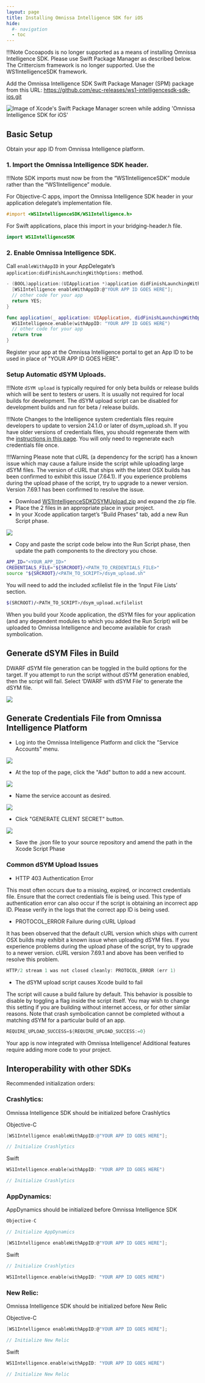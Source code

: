 ```yaml
---
layout: page
title: Installing Omnissa Intelligence SDK for iOS
hide:
  #- navigation
  - toc
---
```


!!!Note
    Cocoapods is no longer supported as a means of installing Omnissa Intelligence SDK. Please use Swift Package Manager as described below.
    The Crittercism framework is no longer supported. Use the WS1IntelligenceSDK framework.

Add the Omnissa Intelligence SDK Swift Package Manager (SPM) package from this URL:
    https://github.com/euc-releases/ws1-intelligencesdk-sdk-ios.git

![Image of Xcode's Swift Package Manager screen while adding 'Omnissa Intelligence SDK for iOS'](./add_ws1intelligencesdk_spm.png)

## Basic Setup

Obtain your app ID from Omnissa Intelligence platform.

### 1. Import the Omnissa Intelligence SDK header.

!!!Note
    SDK imports must now be from the “WS1IntelligenceSDK” module rather than the “WS1Intelligence” module.

For Objective-C apps, import the Omnissa Intelligence SDK header in your application delegate’s implementation file. 

```objective-c
#import <WS1IntelligenceSDK/WS1Intelligence.h>
```

For Swift applications, place this import in your bridging-header.h file.

```Swift
import WS1IntelligenceSDK
```

### 2. Enable Omnissa Intelligence SDK.

Call `enableWithAppID` in your AppDelegate’s `application:didFinishLaunchingWithOptions:` method.

```C
- (BOOL)application:(UIApplication *)application didFinishLaunchingWithOptions:(NSDictionary *)launchOptions {
  [WS1Intelligence enableWithAppID:@"YOUR APP ID GOES HERE"];
  // other code for your app
  return YES;
}
```

```Swift
func application(_ application: UIApplication, didFinishLaunchingWithOptions launchOptions: [UIApplicationLaunchOptionsKey: Any]?) -> Bool {
  WS1Intelligence.enable(withAppID: "YOUR APP ID GOES HERE")
  // other code for your app
  return true
}
```

Register your app at the Omnissa Intelligence portal to get an App ID to be used in place of "YOUR APP ID GOES HERE".

### Setup Automatic dSYM Uploads.

!!!Note
    `dSYM upload` is typically required for only beta builds or release builds which will be sent to testers or users. It is usually not required for local builds for development. The dSYM upload script can be disabled for development builds and run for beta / release builds.

!!!Note
    Changes to the Intelligence system credentials files require developers to update to version 24.1.0 or later of dsym_upload.sh. If you have older versions of credentials files, you should regenerate them with the [instructions in this page](#generate-credentials-files). You will only need to regenerate each credentials file once.

!!!Warning
    Please note that cURL (a dependency for the script) has a known issue which may cause a failure inside the script while uploading large dSYM files. The version of cURL that ships with the latest OSX builds has been confirmed to exhibit this issue (7.64.1). If you experience problems during the upload phase of the script, try to upgrade to a newer version. Version 7.69.1 has been confirmed to resolve the issue.

- Download [WS1IntelligenceSDKDSYMUpload.zip](https://github.com/euc-releases/ws1-intelligencesdk-sdk-ios/releases/download/24.3.0/WS1IntelligenceSDKDSYMUpload.zip) and expand the zip file.
- Place the 2 files in an appropriate place in your project.
- In your Xcode application target’s “Build Phases” tab, add a new Run Script phase.

![](.xcode-run-script.png)

- Copy and paste the script code below into the Run Script phase, then update the path components to the directory you chose.

```bash
APP_ID="<YOUR_APP_ID>"
CREDENTIALS_FILE="${SRCROOT}/<PATH_TO_CREDENTIALS_FILE>"
source "${SRCROOT}/<PATH_TO_SCRIPT>/dsym_upload.sh"
```

You will need to add the included xcfilelist file in the ‘Input File Lists’ section.

```bash
$(SRCROOT)/<PATH_TO_SCRIPT>/dsym_upload.xcfilelist
```

When you build your Xcode application, the dSYM files for your application (and any dependent modules to which you added the Run Script) will be uploaded to Omnissa Intelligence and become available for crash symbolication.

## Generate dSYM Files in Build

DWARF dSYM file generation can be toggled in the build options for the target. If you attempt to run the script without dSYM generation enabled, then the script will fail. Select ‘DWARF with dSYM File’ to generate the dSYM file.

![](xcode-enable-dsym.png)

## Generate Credentials File from Omnissa Intelligence Platform

- Log into the Omnissa Intelligence Platform and click the "Service Accounts" menu.

![](ws1-service-accounts-button.png)

- At the top of the page, click the "Add" button to add a new account.

![](ws1-service-accounts-add-button.png)

- Name the service account as desired.

![](ws1-service-accounts-add-namefield-button.png)

- Click "GENERATE CLIENT SECRET" button.

![](ws1-service-accounts-add-generate-button.png)

- Save the .json file to your source repository and amend the path in the Xcode Script Phase

### Common dSYM Upload Issues

- HTTP 403 Authentication Error

This most often occurs due to a missing, expired, or incorrect credentials file. Ensure that the correct credentials file is being used. This type of authentication error can also occur if the script is obtaining an incorrect app ID. Please verify in the logs that the correct app ID is being used.

- PROTOCOL_ERROR Failure during cURL Upload

It has been observed that the default cURL version which ships with current OSX builds may exhibit a known issue when uploading dSYM files. If you experience problems during the upload phase of the script, try to upgrade to a newer version. cURL version 7.69.1 and above has been verified to resolve this problem.

```C
HTTP/2 stream 1 was not closed cleanly: PROTOCOL_ERROR (err 1)
```

- The dSYM upload script causes Xcode build to fail

The script will cause a build failure by default. This behavior is possible to disable by toggling a flag inside the script itself. You may wish to change this setting if you are building without internet access, or for other similar reasons. Note that crash symbolication cannot be completed without a matching dSYM for a particular build of an app.

```C
REQUIRE_UPLOAD_SUCCESS=${REQUIRE_UPLOAD_SUCCESS:=0}
```

Your app is now integrated with Omnissa Intelligence! Additional features require adding more code to your project.

## Interoperability with other SDKs

Recommended initialization orders:

### Crashlytics:

Omnissa Intelligence SDK should be initialized before Crashlytics

Objective-C

```objective-c
[WS1Intelligence enableWithAppID:@"YOUR APP ID GOES HERE"];

// Initialize Crashlytics
```

Swift

```Swift
WS1Intelligence.enable(withAppID: "YOUR APP ID GOES HERE")

// Initialize Crashlytics
```

### AppDynamics:

AppDynamics should be initialized before Omnissa Intelligence SDK

```C
Objective-C

// Initialize AppDynamics

[WS1Intelligence enableWithAppID:@"YOUR APP ID GOES HERE"];
```

Swift

```Swift
// Initialize Crashlytics

WS1Intelligence.enable(withAppID: "YOUR APP ID GOES HERE")
```

### New Relic:

Omnissa Intelligence SDK should be initialized before New Relic

Objective-C

```C
[WS1Intelligence enableWithAppID:@"YOUR APP ID GOES HERE"];

// Initialize New Relic
```

Swift

```Swift
WS1Intelligence.enable(withAppID: "YOUR APP ID GOES HERE")

// Initialize New Relic
```
